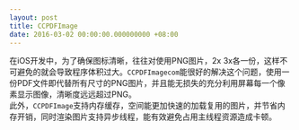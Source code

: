 ```yaml
---
layout: post
title: CCPDFImage
date: 2016-03-02 00:00:00.000000000 +08:00
---
```

在iOS开发中，为了确保图标清晰，往往对使用PNG图片，2x 3x各一份，这样不可避免的就会导致程序体积过大。`CCPDFImagecom`能很好的解决这个问题，使用一份PDF文件即代替所有尺寸的PNG图片，并且能无损失的充分利用屏幕每一个像素显示图像，清晰度远远超过PNG。  
此外，`CCPDFImage`支持内存缓存，空间能更加快速的加载复用的图片，并节省内存开销，同时渲染图片支持异步线程，能有效避免占用主线程资源造成卡顿。
<center>
<div class="github-card" data-user="DingSoung" data-repo="CCPDFImage" data-width=100% data-height="177"></div>
</center>


